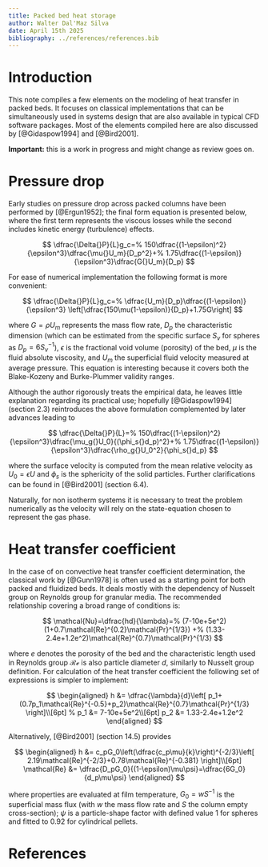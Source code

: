 ```yaml
---
title: Packed bed heat storage
author: Walter Dal'Maz Silva
date: April 15th 2025
bibliography: ../references/references.bib
---
```


# Introduction

This note compiles a few elements on the modeling of heat transfer in packed beds. It focuses on classical implementations that can be simultaneously used in systems design that are also available in typical CFD software packages. Most of the elements compiled here are also discussed by [@Gidaspow1994] and [@Bird2001].

**Important:** this is a work in progress and might change as review goes on.

# Pressure drop

Early studies on pressure drop across packed columns have been performed by [@Ergun1952]; the final form equation is presented below, where the first term represents the viscous losses while the second includes kinetic energy (turbulence) effects.

$$
\dfrac{\Delta{}P}{L}g_c=%
150\dfrac{(1-\epsilon)^2}{\epsilon^3}\dfrac{\mu{}U_m}{D_p^2}+%
1.75\dfrac{(1-\epsilon)}{\epsilon^3}\dfrac{G{}U_m}{D_p}
$$

For ease of numerical implementation the following format is more convenient:

$$
\dfrac{\Delta{}P}{L}g_c=%
\dfrac{U_m}{D_p}\dfrac{(1-\epsilon)}{\epsilon^3}
\left[\dfrac{150\mu(1-\epsilon)}{D_p}+1.75G\right]
$$

where $G=\rho{}U_m$ represents the mass flow rate, $D_p$ the characteristic dimension (which can be estimated from the specific surface $S_v$ for spheres as $D_p=6S_v^{-1}$), $\epsilon$ is the fractional void volume (porosity) of the bed, $\mu$ is the fluid absolute viscosity, and $U_m$ the superficial fluid velocity measured at average pressure. This equation is interesting because it covers both the Blake-Kozeny and Burke-Plummer validity ranges.

Although the author rigorously treats the empirical data, he leaves little explanation regarding its practical use; hopefully [@Gidaspow1994] (section 2.3) reintroduces the above formulation complemented by later advances leading to

$$
\dfrac{\Delta{}P}{L}=%
150\dfrac{(1-\epsilon)^2}{\epsilon^3}\dfrac{\mu_g{}U_0}{(\phi_s{}d_p)^2}+%
1.75\dfrac{(1-\epsilon)}{\epsilon^3}\dfrac{\rho_g{}U_0^2}{\phi_s{}d_p}
$$

where the surface velocity is computed from the mean relative velocity as $U_0=\epsilon{}U$ and $\phi_s$ is the sphericity of the solid particles. Further clarifications can be found in [@Bird2001] (section 6.4).

Naturally, for non isotherm systems it is necessary to treat the problem numerically as the velocity will rely on the state-equation chosen to represent the gas phase.

# Heat transfer coefficient

In the case of on convective heat transfer coefficient determination, the classical work by [@Gunn1978] is often used as a starting point for both packed and fluidized beds. It deals mostly with the dependency of Nusselt group on Reynolds group for granular media. The recommended relationship covering a broad range of conditions is:

$$
\mathcal{Nu}=\dfrac{hd}{\lambda}=%
(7-10e+5e^2)(1+0.7\mathcal{Re}^{0.2}\mathcal{Pr}^{1/3}) +%
(1.33-2.4e+1.2e^2)\mathcal{Re}^{0.7}\mathcal{Pr}^{1/3}
$$

where $e$ denotes the porosity of the bed and the characteristic length used in Reynolds group $\mathcal{Re}$ is also particle diameter $d$, similarly to Nusselt group definition. For calculation of the heat transfer coefficient the following set of expressions is simpler to implement:

$$
\begin{aligned}
h &= \dfrac{\lambda}{d}\left[
p_1+(0.7p_1\mathcal{Re}^{-0.5}+p_2)\mathcal{Re}^{0.7}\mathcal{Pr}^{1/3}
\right]\\[6pt]
%
p_1 &= 7-10e+5e^2\\[6pt]
p_2 &= 1.33-2.4e+1.2e^2
\end{aligned}
$$

Alternatively, [@Bird2001] (section 14.5) provides

$$
\begin{aligned}
h &= c_pG_0\left(\dfrac{c_p\mu}{k}\right)^{-2/3}\left[
    2.19\mathcal{Re}^{-2/3}+0.78\mathcal{Re}^{-0.381}
    \right]\\[6pt]
\mathcal{Re} &= \dfrac{D_pG_0}{(1-\epsilon)\mu\psi}=\dfrac{6G_0}{d_p\mu\psi}
\end{aligned}
$$

where properties are evaluated at film temperature, $G_0=wS^{-1}$ is the superficial mass flux (with $w$ the mass flow rate and $S$ the column empty cross-section); $\psi$ is a particle-shape factor with defined value 1 for spheres and fitted to 0.92 for cylindrical pellets.

# References
